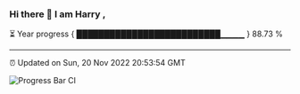 ### Hi there 👋 I am Harry , 

⏳ Year progress { ██████████████████████████▁▁▁▁ } 88.73 %

---

⏰ Updated on Sun, 20 Nov 2022 20:53:54 GMT

![Progress Bar CI](https://github.com/duykhang68/duykhang68/workflows/Progress%20Bar%20CI/badge.svg)
